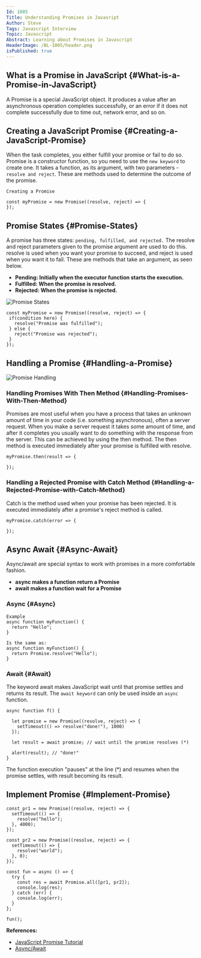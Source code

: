 ```yaml
---
Id: 1005
Title: Understanding Promises in Javasript
Author: Steve
Tags: Javascript Interview
Topic: Javascript
Abstract: Learning about Promises in Javascript
HeaderImage: /BL-1005/header.png
isPublished: true
---
```


## What is a Promise in JavaScript {#What-is-a-Promise-in-JavaScript}

A Promise is a special JavaScript object. It produces a value after an asynchronous operation completes successfully, or an error if it does not complete successfully due to time out, network error, and so on.

## Creating a JavaScript Promise {#Creating-a-JavaScript-Promise}

When the task completes, you either fulfill your promise or fail to do so.
Promise is a constructor function, so you need to use the `new keyword` to create one. It takes a function, as its argument, with two parameters - `resolve and reject`. These are methods used to determine the outcome of the promise.

```
Creating a Promise

const myPromise = new Promise((resolve, reject) => {
});
```

## Promise States {#Promise-States}

A promise has three states: `pending, fulfilled, and rejected.` The resolve and reject parameters given to the promise argument are used to do this. resolve is used when you want your promise to succeed, and reject is used when you want it to fail. These are methods that take an argument, as seen below.

- **Pending: Initially when the executor function starts the execution.**
- **Fulfilled: When the promise is resolved.**
- **Rejected: When the promise is rejected.**

![Promise States](/BL-1005/states.png)

```
const myPromise = new Promise((resolve, reject) => {
 if(condition here) {
   resolve("Promise was fulfilled");
 } else {
   reject("Promise was rejected");
 }
});
```

## Handling a Promise {#Handling-a-Promise}

![Promise Handling](/BL-1005/handling.png)

### Handling Promises With Then Method {#Handling-Promises-With-Then-Method}

Promises are most useful when you have a process that takes an unknown amount of time in your code (i.e. something asynchronous), often a server request. When you make a server request it takes some amount of time, and after it completes you usually want to do something with the response from the server. This can be achieved by using the then method. The then method is executed immediately after your promise is fulfilled with resolve.

```
myPromise.then(result => {

});
```

### Handling a Rejected Promise with Catch Method {#Handling-a-Rejected-Promise-with-Catch-Method}

Catch is the method used when your promise has been rejected. It is executed immediately after a promise's reject method is called.

```
myPromise.catch(error => {

});
```

## Async Await {#Async-Await}

Async/await are special syntax to work with promises in a more comfortable fashion.

- **async makes a function return a Promise**
- **await makes a function wait for a Promise**

### Async {#Async}

```
Example
async function myFunction() {
  return "Hello";
}

Is the same as:
async function myFunction() {
  return Promise.resolve("Hello");
}
```

### Await {#Await}

The keyword await makes JavaScript wait until that promise settles and returns its result.
The `await keyword` can only be used inside an `async` function.

```
async function f() {

  let promise = new Promise((resolve, reject) => {
    setTimeout(() => resolve("done!"), 1000)
  });

  let result = await promise; // wait until the promise resolves (*)

  alert(result); // "done!"
}
```

The function execution "pauses" at the line (\*) and resumes when the promise settles, with result becoming its result.

## Implement Promise {#Implement-Promise}

```
const pr1 = new Promise((resolve, reject) => {
  setTimeout(() => {
    resolve("hello");
  }, 4000);
});

const pr2 = new Promise((resolve, reject) => {
  setTimeout(() => {
    resolve("world");
  }, 0);
});

const fun = async () => {
  try {
    const res = await Promise.all([pr1, pr2]);
    console.log(res);
  } catch (err) {
    console.log(err);
  }
};

fun();
```

**References:**

- <a href="https://www.freecodecamp.org/news/javascript-promise-tutorial-how-to-resolve-or-reject-promises-in-js/" target="_blank">JavaScript Promise Tutorial</a>
- <a href="https://www.w3schools.com/js/js_async.asp" target="_blank">Async/Await</a>
